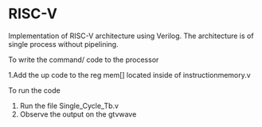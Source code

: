 # RISC-V
Implementation of RISC-V architecture using Verilog. The architecture is of single process without pipelining. 


To write the command/ code to the processor



1.Add the up code to the reg mem[] located inside of instructionmemory.v


To run the code 
1. Run the file Single_Cycle_Tb.v
2. Observe the output on the gtvwave
